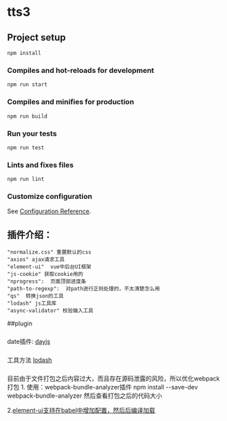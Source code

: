# tts3

## Project setup
```
npm install
```

### Compiles and hot-reloads for development
```
npm run start
```

### Compiles and minifies for production
```
npm run build
```

### Run your tests
```
npm run test
```

### Lints and fixes files
```
npm run lint
```

### Customize configuration
See [Configuration Reference](https://cli.vuejs.org/config/).

## 插件介绍：

    "normalize.css" 重置默认的css
    "axios" ajax请求工具
    "element-ui"  vue中后台UI框架
    "js-cookie" 获取cookie用的
    "nprogress":  页面顶部进度条
    "path-to-regexp":  对path进行正则处理的，不太清楚怎么用
    "qs"  转换json的工具
    "lodash" js工具库
    "async-validator" 校验输入工具

##plugin

###
date插件: [dayjs](https://github.com/iamkun/dayjs)
###
工具方法 [lodash](https://github.com/lodash/lodash)

###
目前由于文件打包之后内容过大，而且存在源码泄露的风险，所以优化webpack打包
1.
使用：webpack-bundle-analyzer插件
npm install --save-dev webpack-bundle-analyzer
然后查看打包之后的代码大小

2.[element-ui支持在babel中增加配置，然后后编译加载](https://element.eleme.cn/#/zh-CN/component/quickstart)
